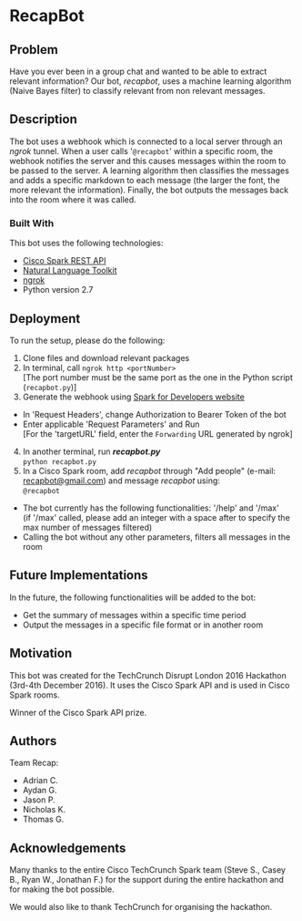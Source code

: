 # RecapBot

## Problem
Have you ever been in a group chat and wanted to be able to extract relevant information? Our bot, *recapbot*, uses a machine learning algorithm (Naive Bayes filter) to classify relevant from non relevant messages.

## Description
The bot uses a webhook which is connected to a local server through an *ngrok* tunnel. When a user calls '`@recapbot`' within a specific room, the webhook notifies the server and this causes messages within the room to be passed to the server. A learning algorithm then classifies the messages and adds a specific markdown to each message (the larger the font, the more relevant the information). Finally, the bot outputs the messages back into the room where it was called.

### Built With
This bot uses the following technologies:
* [Cisco Spark REST API](https://developer.ciscospark.com/)
* [Natural Language Toolkit](http://www.nltk.org/)
* [ngrok](https://ngrok.com/)
* Python version 2.7

## Deployment
To run the setup, please do the following:

1. Clone files and download relevant packages
2. In terminal, call `ngrok http <portNumber>`  
    [The port number must be the same port as the one in the Python script (`recapbot.py`)]
3. Generate the webhook using [Spark for Developers website](https://developer.ciscospark.com/endpoint-webhooks-post.html)
  - In 'Request Headers', change Authorization to Bearer Token of the bot
  - Enter applicable 'Request Parameters' and Run  
      [For the 'targetURL' field, enter the `Forwarding` URL generated by ngrok]
4. In another terminal, run **_recapbot.py_**  
      `python recapbot.py`
5. In a Cisco Spark room, add *recapbot* through "Add people" (e-mail: recapbot@gmail.com) and message *recapbot* using:  
      `@recapbot`  
  - The bot currently has the following functionalities: '/help' and '/max'  
	(if '/max' called, please add an integer with a space after to specify the max number of messages filtered)
  - Calling the bot without any other parameters, filters all messages in the room

## Future Implementations
In the future, the following functionalities will be added to the bot:
  * Get the summary of messages within a specific time period
  * Output the messages in a specific file format or in another room

## Motivation
This bot was created for the TechCrunch Disrupt London 2016 Hackathon (3rd-4th December 2016).
It uses the Cisco Spark API and is used in Cisco Spark rooms.

Winner of the Cisco Spark API prize.

## Authors
Team Recap:
  - Adrian C.
  - Aydan G.
  - Jason P.
  - Nicholas K.
  - Thomas G.

## Acknowledgements
Many thanks to the entire Cisco TechCrunch Spark team (Steve S., Casey B., Ryan W., Jonathan F.) for the support during the entire hackathon and for making the bot possible.

We would also like to thank TechCrunch for organising the hackathon.

